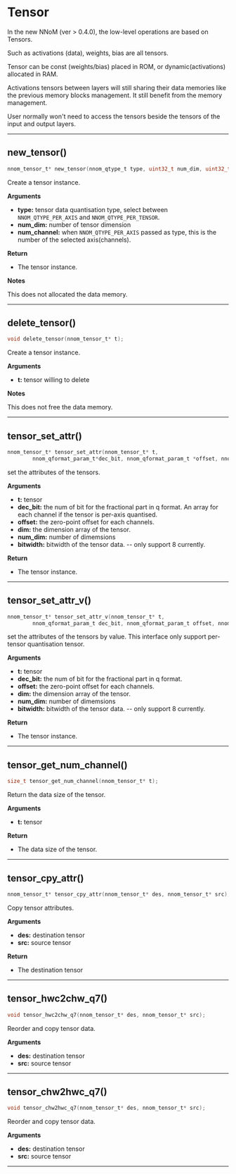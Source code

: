 
# Tensor

In the new NNoM (ver > 0.4.0), the low-level operations are based on Tensors.

Such as activations (data), weights, bias are all tensors. 

Tensor can be const (weights/bias) placed in ROM, or dynamic(activations) allocated in RAM. 

Activations tensors between layers will still sharing their data memories like the previous memory blocks management. 
It still benefit from the memory management. 

User normally won't need to access the tensors beside the tensors of the input and output layers. 

---

## new_tensor() 

~~~C
nnom_tensor_t* new_tensor(nnom_qtype_t type, uint32_t num_dim, uint32_t num_channel);
~~~

Create a tensor instance.

**Arguments**

- **type:** tensor data quantisation type, select between `NNOM_QTYPE_PER_AXIS` and `NNOM_QTYPE_PER_TENSOR`.
- **num_dim:** number of tensor dimension
- **num_channel:** when `NNOM_QTYPE_PER_AXIS` passed as type, this is the number of the selected axis(channels). 

**Return**

- The tensor instance.

**Notes**

This does not allocated the data memory. 

---

## delete_tensor() 

~~~C
void delete_tensor(nnom_tensor_t* t);
~~~

Create a tensor instance.

**Arguments**

- **t:** tensor willing to delete


**Notes**

This does not free the data memory. 

---

## tensor_set_attr() 

~~~C
nnom_tensor_t* tensor_set_attr(nnom_tensor_t* t, 
		nnom_qformat_param_t*dec_bit, nnom_qformat_param_t *offset, nnom_shape_data_t* dim, uint32_t num_dim, uint8_t bitwidth)
~~~

set the attributes of the tensors.

**Arguments**

- **t:** tensor
- **dec_bit:** the num of bit for the fractional part in q format. An array for each channel if the tensor is per-axis quantised.
- **offset:** the zero-point offset for each channels. 
- **dim:** the dimension array of the tensor.
- **num_dim:** number of dimemsions
- **bitwidth:** bitwidth of the tensor data. -- only support 8 currently. 

**Return**

- The tensor instance.

---


## tensor_set_attr_v() 

~~~C
nnom_tensor_t* tensor_set_attr_v(nnom_tensor_t* t, 
		nnom_qformat_param_t dec_bit, nnom_qformat_param_t offset, nnom_shape_data_t* dim, uint32_t num_dim, uint8_t bitwidth);
~~~

set the attributes of the tensors by value. This interface only support per-tensor quantisation tensor. 

**Arguments**

- **t:** tensor
- **dec_bit:** the num of bit for the fractional part in q format. 
- **offset:** the zero-point offset for each channels. 
- **dim:** the dimension array of the tensor.
- **num_dim:** number of dimemsions
- **bitwidth:** bitwidth of the tensor data. -- only support 8 currently. 

**Return**

- The tensor instance.

---

## tensor_get_num_channel()

~~~C
size_t tensor_get_num_channel(nnom_tensor_t* t);
~~~

Return the data size of the tensor.

**Arguments**

- **t:** tensor

**Return**

- The data size of the tensor.

---

## tensor_cpy_attr()

~~~C
nnom_tensor_t* tensor_cpy_attr(nnom_tensor_t* des, nnom_tensor_t* src);
~~~

Copy tensor attributes.

**Arguments**

- **des:** destination tensor
- **src:** source tensor

**Return**

- The destination tensor

---

## tensor_hwc2chw_q7()

~~~C
void tensor_hwc2chw_q7(nnom_tensor_t* des, nnom_tensor_t* src);
~~~

Reorder and copy tensor data.

**Arguments**

- **des:** destination tensor
- **src:** source tensor

---

## tensor_chw2hwc_q7()

~~~C
void tensor_chw2hwc_q7(nnom_tensor_t* des, nnom_tensor_t* src);
~~~

Reorder and copy tensor data.

**Arguments**

- **des:** destination tensor
- **src:** source tensor

---



